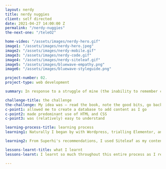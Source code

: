 ```yaml
---
layout: nerdy
title: nerdy nuggies
client: self directed
date: 2021-04-27 14:00:00 Z
permalink: "/nerdy-nuggies"
the-next-one: "/teleO2"

home-video: "/assets/images/nerdy-hero.gif"
image1: "/assets/images/nerdy-hero.jpeg"
image2: "/assets/images/nerdy-mobile.gif"
image3: "/assets/images/nerdy-code.gif"
image4: "/assets/images/nerdy-siteleaf.gif"
image5: "/assets/images/bluewave-empathy.png"
image6: "/assets/images/bluewave-styleguide.png"

project-number: 02.
project-type: web development

summary: In response to a struggle of mine (the inability to remember cool shit in books I've read); Nerdy Nuggies was created to provide reading repetition and a place to look back on all the cool points I've read. 

challenge-title: the challenge
the-challenge: My idea was — read the book, note the good bits, go back to the good bits and create a blog post on my blog. But first I had to break my backend coding virginity and create said blog. The ultimate challange became finding a coding language that 
c-point1: allowed me to create a database to add content as I go
c-point2: made predominant use of HTML and CSS
c-point3: was (relatively) easy to understand 

learning-process-title: learning process
learning1: Naturally I began by with Wordpress, trialling Elementor, and attempting to customise my theme through PHP. However, I grew distaste for a large limitation of Wordpress — plugins. Next came Gatsby, but I'd never touched node.js and was a bit overwhelmed. I went through this cycle at least twice before I came across the Holy Grail — Superhi. I had finally found a tutorial (and a reasonably straighforward programming language) that seemed do-able.

learning2: From Superhi's recommendations, I used Siteleaf as my content management system, and hosted via github pages. The course, Jekyll docs, and endless stackoverflow threads produced Nerdy Nuggies. I broke my backend coding virginity and produced a website I'm (just a little) proud of. 

lessons-learnt-title: what I learnt
lessons-learnt: I learnt so much throughout this entire process as I really wanted to push myself out of my comfort zone to learn how to create a fully functional website. I would love to learn how to create a search bar — and did attempt to do this but struggled with the jekyll docs. I will also work on implementing a better url address in the future.

---
```


